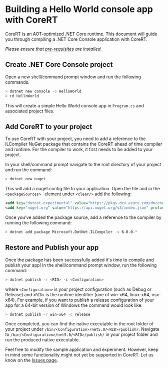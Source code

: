 # Building a Hello World console app with CoreRT

CoreRT is an AOT-optimized .NET Core runtime. This document will guide you through compiling a .NET Core Console application with CoreRT.

_Please ensure that [pre-requisites](../prerequisites.md) are installed._

## Create .NET Core Console project
Open a new shell/command prompt window and run the following commands.
```bash
> dotnet new console -o HelloWorld
> cd HelloWorld
```

This will create a simple Hello World console app in `Program.cs` and associated project files.

## Add CoreRT to your project
To use CoreRT with your project, you need to add a reference to the ILCompiler NuGet package that contains the CoreRT ahead of time compiler and runtime.
For the compiler to work, it first needs to be added to your project.

In your shell/command prompt navigate to the root directory of your project and run the command:

```bash
> dotnet new nuget 
```

This will add a nuget.config file to your application. Open the file and in the ``<packageSources> `` element under ``<clear/>`` add the following:

```xml
<add key="dotnet-experimental" value="https://pkgs.dev.azure.com/dnceng/public/_packaging/dotnet-experimental/nuget/v3/index.json" />
<add key="nuget.org" value="https://api.nuget.org/v3/index.json" protocolVersion="3" />
```

Once you've added the package source, add a reference to the compiler by running the following command:

```bash
> dotnet add package Microsoft.DotNet.ILCompiler -v 6.0.0-*
```

## Restore and Publish your app

Once the package has been successfully added it's time to compile and publish your app! In the shell/command prompt window, run the following command:

```bash
> dotnet publish -r <RID> -c <Configuration>
```

where `<Configuration>` is your project configuration (such as Debug or Release) and `<RID>` is the runtime identifier (one of win-x64, linux-x64, osx-x64). For example, if you want to publish a release configuration of your app for a 64-bit version of Windows the command would look like:

```bash 
> dotnet publish -r win-x64 -c release
```

Once completed, you can find the native executable in the root folder of your project under `/bin/<Configuration>/net5.0/<RID>/publish/`. Navigate to `/bin/<Configuration>/net5.0/<RID>/publish/` in your project folder and run the produced native executable.

Feel free to modify the sample application and experiment. However, keep in mind some functionality might not yet be supported in CoreRT. Let us know on the [Issues page](https://github.com/dotnet/corert/issues/).
